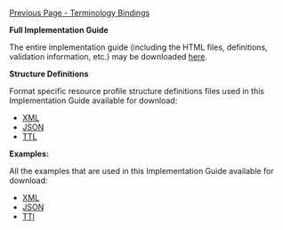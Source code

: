 [Previous Page - Terminology Bindings](terminology_bindings.html)

**Full Implementation Guide**

The entire implementation guide (including the HTML files, definitions, validation information, etc.) may be downloaded [here](full-ig.zip).

**Structure Definitions** 

Format specific resource profile structure definitions files used in this Implementation Guide available for download:

* [XML](definitions.xml.zip)
* [JSON](definitions.json.zip)
* [TTL](definitions.ttl.zip)

**Examples:** 

All the examples that are used in this Implementation Guide available for download:

* [XML](examples.xml.zip)
* [JSON](examples.json.zip)
* [TTl](examples.ttl.zip)